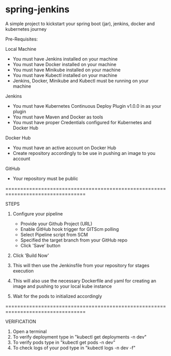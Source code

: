 # spring-jenkins
A simple project to kickstart your spring boot (jar), jenkins, docker and kubernetes journey

Pre-Requisites: 

Local Machine
- You must have Jenkins installed on your machine
- You must have Docker installed on your machine
- You must have Minikube installed on your machine
- You must have Kubectl installed on your machine
- Jenkins, Docker, Minikube and Kubectl must be running on your machine

Jenkins
- You must have Kubernetes Continuous Deploy Plugin v1.0.0 in as your plugin
- You must have Maven and Docker as tools
- You must have proper Credentials configured for Kubernetes and Docker Hub

Docker Hub
- You must have an active account on Docker Hub
- Create repository accordingly to be use in pushing an image to you account

GitHub
- Your repository must be public

=================================================================================

STEPS

1. Configure your pipeline
   - Provide your Github Project (URL)
   - Enable GitHub hook trigger for GITScm polling
   - Select Pipeline script from SCM
   - Specified the target branch from your GitHub repo
   - Click 'Save' button
  
2. Click 'Build Now'
3. This will then use the Jenkinsfile from your repository for stages execution
4. This will also use the necessary Dockerfile and yaml for creating an image and pushing to your local kube instance
5. Wait for the pods to initialized accordingly

=================================================================================

VERIFICATION

1. Open a terminal
2. To verify deployment type in "kubectl get deployments -n dev"
3. To verify pods type in "kubectl get pods -n dev"
5. To check logs of your pod type in "kubectl logs <podname> -n dev -f"
